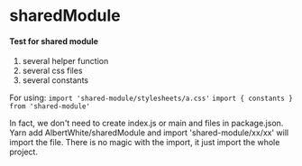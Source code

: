 # sharedModule

#### Test for shared module

1. several helper function
2. several css files
3. several constants

For using:
`import 'shared-module/stylesheets/a.css'`
`import { constants } from 'shared-module'`

In fact, we don't need to create index.js or main and files in package.json.
Yarn add AlbertWhite/sharedModule and import 'shared-module/xx/xx' will import the file.
There is no magic with the import, it just import the whole project.
